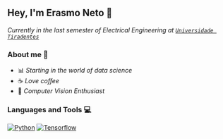 ## Hey, I'm Erasmo Neto :wave:
*Currently in the last semester of Electrical Engineering at [`Universidade Tiradentes`](https://www.unit.br/)*

### About me :thought_balloon:
- :bar_chart: *Starting in the world of data science*
- :coffee: *Love coffee*
- :mag_right: *Computer Vision Enthusiast*

### Languages and Tools :computer:
[![Python](https://img.shields.io/badge/-Python-black?style=flat&logo=python&link=https://github.com/erasmo-aln)](https://github.com/erasmo-aln) [![Tensorflow](https://img.shields.io/badge/-Tensorflow-gray?style=flat&logo=tensorflow&link=https://github.com/erasmo-aln)](https://github.com/erasmo-aln)













<!--
**erasmo-aln/erasmo-aln** is a ✨ _special_ ✨ repository because its `README.md` (this file) appears on your GitHub profile.
flat-square
Here are some ideas to get you started:

- 🔭 I’m currently working on ...
- 🌱 I’m currently learning ...
- 👯 I’m looking to collaborate on ...
- 🤔 I’m looking for help with ...
- 💬 Ask me about ...
- 📫 How to reach me: ...
- 😄 Pronouns: ...
- ⚡ Fun fact: ...
-->
